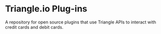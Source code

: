 Triangle.io Plug-ins
=======

A repository for open source plugins that use Triangle APIs to interact with credit cards and debit cards.
